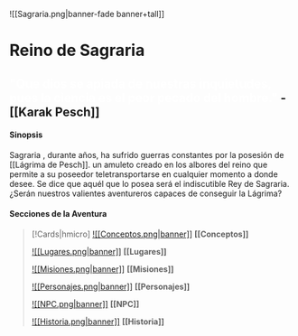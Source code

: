 ![[Sagraria.png|banner-fade banner+tall]]
 
# Reino de Sagraria

## <span style='color:#FFFFFF'>"Que dios se apiada de nuestras inquietudes, pues la ciencia es el peor pecado del hombre."</span> - [[Karak Pesch]]

#### Sinopsis
Sagraria , durante años, ha sufrido guerras constantes por la posesión de [[Lágrima de Pesch]]. un amuleto creado en los albores del reino que permite a su poseedor teletransportarse en cualquier momento a donde desee. Se dice que aquél que lo posea será el indiscutible Rey de Sagraria. ¿Serán nuestros valientes aventureros capaces de conseguir la Lágrima?

#### Secciones de la Aventura
>[!Cards|hmicro]
>[![[Conceptos.png|banner]]](Conceptos)
>**[[Conceptos]]**
>
>[![[Lugares.png|banner]]](Lugares)
>**[[Lugares]]**
>
>[![[Misiones.png|banner]]](Misiones)
>**[[Misiones]]**
>
>[![[Personajes.png|banner]]](Personajes)
>**[[Personajes]]**
>
>[![[NPC.png|banner]]](NPC)
>**[[NPC]]**
>
>[![[Historia.png|banner]]](Historia)
>**[[Historia]]**
